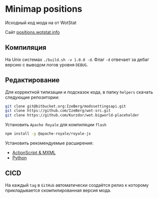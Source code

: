 # Minimap positions
Исходный код мода на от WotStat

Сайт [positions.wotstat.info](https://positions.wotstat.info)

## Компиляция 
На Unix системах `./build.sh -v 1.0.0 -d`. Флаг `-d` отвечает за дебаг версию с выводом логов уровня `DEBUG`.

## Редактирование
Для корректной типизации и подсказок кода, в папку `helpers` скачать следующие репозитории:

```bash
git clone git@bitbucket.org:IzeBerg/modssettingsapi.git
git clone https://github.com/IzeBerg/wot-src.git
git clone https://github.com/Kurzdor/wot.bigworld-placeholder
```

Установить `Apache Royale` для компиляции `flash`

```bash
npm install -g @apache-royale/royale-js
```

Установить рекомендуемые расширения:
- [ActionScript & MXML](https://marketplace.visualstudio.com/items?itemName=ms-python.python)
- [Python](https://marketplace.visualstudio.com/items?itemName=bowlerhatllc.vscode-as3mxml)

## CICD
На каждый `tag` в `GitHub` автоматически создаётся релиз к которому прикладывается скомпилированная версия мода.